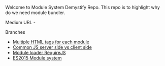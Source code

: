 Welcome to Module System Demystify Repo.
This repo is to highlight why do we need module bundler.

Medium URL - 

Branches
- [Multiple HTML tags for each module](https://github.com/Rajatgms/module-system/tree/script-tag-client-solution)
- [Common JS server side vs client side](https://github.com/Rajatgms/module-system/tree/commonjs-client-vs-server-side)
- [Module loader RequireJS](https://github.com/Rajatgms/module-system/tree/requirejs-module-system)
- [ES2015 Module system](https://github.com/Rajatgms/module-system/tree/es2015-module-system)
